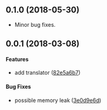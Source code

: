 <a name="0.1.0"></a>
## 0.1.0 (2018-05-30)

*   Minor bug fixes.


<a name="0.0.1"></a>
## 0.0.1 (2018-03-08)


#### Features

*   add translator ([82e5a6b7](82e5a6b7))

#### Bug Fixes

*   possible memory leak ([3e0d9e6d](3e0d9e6d))
